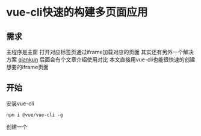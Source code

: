 # vue-cli快速的构建多页面应用

## 需求
主程序是主窗 打开对应标签页通过iframe加载对应的页面 
其实还有另外一个解决方案 [qiankun](https://qiankun.umijs.org/zh)  后面会有个文章介绍使用对比
本文直接用vue-cli也能很快速的创建想要的iframe页面
## 开始
安装vue-cli
```
npm i @vue/vue-cli -g
```
创建一个